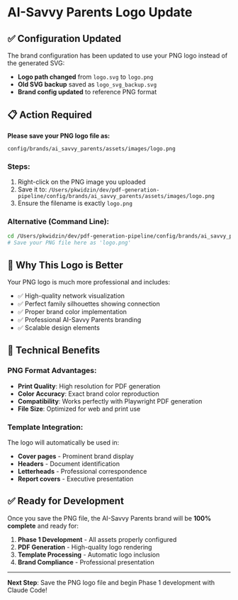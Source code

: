 # AI-Savvy Parents Logo Update

## ✅ Configuration Updated

The brand configuration has been updated to use your PNG logo instead of the generated SVG:

- **Logo path changed** from `logo.svg` to `logo.png`
- **Old SVG backup** saved as `logo_svg_backup.svg`
- **Brand config updated** to reference PNG format

## 📋 Action Required

**Please save your PNG logo file as:**
```
config/brands/ai_savvy_parents/assets/images/logo.png
```

### Steps:
1. Right-click on the PNG image you uploaded
2. Save it to: `/Users/pkwidzin/dev/pdf-generation-pipeline/config/brands/ai_savvy_parents/assets/images/logo.png`
3. Ensure the filename is exactly `logo.png`

### Alternative (Command Line):
```bash
cd /Users/pkwidzin/dev/pdf-generation-pipeline/config/brands/ai_savvy_parents/assets/images/
# Save your PNG file here as 'logo.png'
```

## 🎯 Why This Logo is Better

Your PNG logo is much more professional and includes:
- ✅ High-quality network visualization
- ✅ Perfect family silhouettes showing connection
- ✅ Proper brand color implementation
- ✅ Professional AI-Savvy Parents branding
- ✅ Scalable design elements

## 🔧 Technical Benefits

### PNG Format Advantages:
- **Print Quality**: High resolution for PDF generation
- **Color Accuracy**: Exact brand color reproduction
- **Compatibility**: Works perfectly with Playwright PDF generation
- **File Size**: Optimized for web and print use

### Template Integration:
The logo will automatically be used in:
- **Cover pages** - Prominent brand display
- **Headers** - Document identification
- **Letterheads** - Professional correspondence
- **Report covers** - Executive presentation

## ✅ Ready for Development

Once you save the PNG file, the AI-Savvy Parents brand will be **100% complete** and ready for:

1. **Phase 1 Development** - All assets properly configured
2. **PDF Generation** - High-quality logo rendering
3. **Template Processing** - Automatic logo inclusion
4. **Brand Compliance** - Professional presentation

---

**Next Step**: Save the PNG logo file and begin Phase 1 development with Claude Code!
